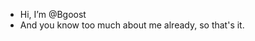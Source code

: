 - Hi, I’m @Bgoost
- And you know too much about me already, so that's it.

<!---
Bgoost/Bgoost is a ✨ special ✨ repository because its `README.md` (this file) appears on your GitHub profile.
You can click the Preview link to take a look at your changes.
--->
